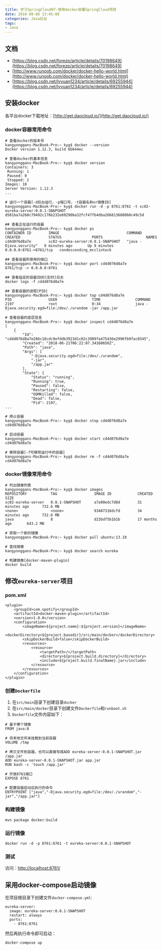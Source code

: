 ```yaml
---
title: 学习SpringCloud07-使用docker部署SpringCloud项目
date: 2018-08-06 13:45:08
categories: Java后台
tags:
- Java
---
```



## 文档
- [https://blog.csdn.net/forezp/article/details/70198649](https://blog.csdn.net/forezp/article/details/70198649)
- [http://www.runoob.com/docker/docker-hello-world.html](http://www.runoob.com/docker/docker-hello-world.html)
- [https://blog.csdn.net/lvyuan1234/article/details/69255944](https://blog.csdn.net/lvyuan1234/article/details/69255944)

## 安装docker
各平台docker下载地址：[http://get.daocloud.io/](http://get.daocloud.io/)

<!-- more -->

### docker容器常用命令

```
# 查看docker的版本号
kangyonggans-MacBook-Pro:~ kyg$ docker --version
Docker version 1.12.3, build 6b644ec

# 查看docker的基本信息
kangyonggans-MacBook-Pro:~ kyg$ docker version
Containers: 3
 Running: 1
 Paused: 0
 Stopped: 2
Images: 10
Server Version: 1.12.3
...

# 运行一个容器[-d后台运行，-p端口号，-t容器名称or镜像ID]
kangyonggans-MacBook-Pro:~ kyg$ docker run -d -p 8761:8761 -t sc02-eureka-server:0.0.1-SNAPSHOT
d501ba7a268c79492c176b232e69290ba32fcf47fb4dba2668136880b0c49c5d

## 查看正在运行的容器
kangyonggans-MacBook-Pro:~ kyg$ docker ps
CONTAINER ID        IMAGE                               COMMAND                  CREATED             STATUS              PORTS                    NAMES
cd4d076d8a7e        sc02-eureka-server:0.0.1-SNAPSHOT   "java -Djava.security"   9 minutes ago       Up 9 minutes        0.0.0.0:8761->8761/tcp   condescending_mcclintock

## 查看容器所使用的端口
kangyonggans-MacBook-Pro:~ kyg$ docker port cd4d076d8a7e
8761/tcp -> 0.0.0.0:8761

## 查看指定的容器ID的[实时]日志
docker logs -f cd4d076d8a7e

## 查看容器的进程[PID]
kangyonggans-MacBook-Pro:~ kyg$ docker top cd4d076d8a7e
PID                 USER                TIME                COMMAND
2197                root                0:34                java -Djava.security.egd=file:/dev/./urandom -jar /app.jar

# 查看容器的底层信息
kangyonggans-MacBook-Pro:~ kyg$ docker inspect cd4d076d8a7e
[
    {
        "Id": "cd4d076d8a7e286c18cdc9efddb3923d1c02c3989fa475436e2996fb9fac0345",
        "Created": "2018-06-21T06:22:07.34160656Z",
        "Path": "java",
        "Args": [
            "-Djava.security.egd=file:/dev/./urandom",
            "-jar",
            "/app.jar"
        ],
        "State": {
            "Status": "running",
            "Running": true,
            "Paused": false,
            "Restarting": false,
            "OOMKilled": false,
            "Dead": false,
            "Pid": 2197,
...

# 停止容器
kangyonggans-MacBook-Pro:~ kyg$ docker stop cd4d076d8a7e
cd4d076d8a7e

# 启动容器
kangyonggans-MacBook-Pro:~ kyg$ docker start cd4d076d8a7e
cd4d076d8a7e

# 移除容器[-f可移除运行中的容器]
kangyonggans-MacBook-Pro:~ kyg$ docker rm -f cd4d076d8a7e
cd4d076d8a7e
```

### docker镜像常用命令
```
# 列出镜像列表
kangyonggans-MacBook-Pro:~ kyg$ docker images
REPOSITORY           TAG                 IMAGE ID            CREATED             SIZE
sc02-eureka-server   0.0.1-SNAPSHOT      a7a90edc7d8d        31 minutes ago      732.6 MB
<none>               <none>              93487316dcfd        34 minutes ago      732.6 MB
java                 8                   d23bdf5b1b1b        17 months ago       643.2 MB

# 获取一个新的镜像
kangyonggans-MacBook-Pro:~ kyg$ docker pull ubuntu:13.10

# 查找镜像
kangyonggans-MacBook-Pro:~ kyg$ docker search eureka

# 构建镜像[docker-maven-plugin]
docker build

```

## 修改`eureka-server`项目
### pom.xml
```
<plugin>
    <groupId>com.spotify</groupId>
    <artifactId>docker-maven-plugin</artifactId>
    <version>1.0.0</version>
    <configuration>
        <imageName>${project.name}:${project.version}</imageName>
        <dockerDirectory>${project.basedir}/src/main/docker</dockerDirectory>
        <skipDockerBuild>false</skipDockerBuild>
        <resources>
            <resource>
                <targetPath>/</targetPath>
                <directory>${project.build.directory}</directory>
                <include>${project.build.finalName}.jar</include>
            </resource>
        </resources>
    </configuration>
</plugin>
```

### 创建`Dockerfile`
1. 在`src/main`目录下创建目录`docker`
2. 在`src/main/docker`目录下创建文件`Dockerfile`和`runboot.sh`
3. `Dockerfile`文件内容如下：

```
# 基于哪个镜像
FROM java:8

# 将本地文件夹挂载到当前容器
VOLUME /tmp

# 拷贝文件到容器，也可以直接写成ADD eureka-server-0.0.1-SNAPSHOT.jar /app.jar
ADD eureka-server-0.0.1-SNAPSHOT.jar app.jar
RUN bash -c 'touch /app.jar'

# 开放8761端口
EXPOSE 8761

# 配置容器启动后执行的命令
ENTRYPOINT ["java","-Djava.security.egd=file:/dev/./urandom","-jar","/app.jar"]
```

### 构建镜像
```
mvn package docker:build
```

### 运行镜像
```
docker run -d -p 8761:8761 -t eureka-server:0.0.1-SNAPSHOT
```

### 测试
访问：[http://localhost:8761/](http://localhost:8761/)

## 采用docker-compose启动镜像
在项目根目录下创建文件`docker-compose.yml`: 

```
eureka-server:
  image: eureka-server:0.0.1-SNAPSHOT
  restart: always
  ports:
    - 8761:8761
```

然后再执行命令即可启动：

```
docker-compose up
```
